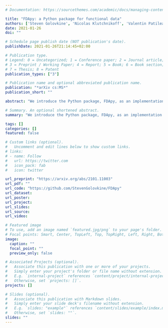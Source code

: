 ```yaml
---
# Documentation: https://sourcethemes.com/academic/docs/managing-content/

title: "FDApy: a Python package for functional data"
authors: ['Steven Golovkine', 'Nicolas Klutchnikoff', 'Valentin Patilea']
date: 2021-01-26
doi: ""

# Schedule page publish date (NOT publication's date).
publishDate: 2021-01-26T21:14:45+02:00

# Publication type.
# Legend: 0 = Uncategorized; 1 = Conference paper; 2 = Journal article;
# 3 = Preprint / Working Paper; 4 = Report; 5 = Book; 6 = Book section;
# 7 = Thesis; 8 = Patent
publication_types: ["3"]

# Publication name and optional abbreviated publication name.
publication: "*arXiv cs:MS*"
publication_short: ""

abstract: "We introduce the Python package, FDApy, as an implementation of functional data. This package provide modules for the analysis of such data. It includes classes for different dimensional data as well as irregularly sampled functional data. A simulation toolbox is also provided. It might be used to simulate different clusters of functional data. Some methodologies to handle these data are implemented, such as dimension reduction and clustering. New methods can be easily added. The package is publicly available on the Python Package Index and Github."

# Summary. An optional shortened abstract.
summary: "We introduce the Python package, FDApy, as an implementation of functional data. This package provide modules for the analysis of such data. It includes classes for different dimensional data as well as irregularly sampled functional data. A simulation toolbox is also provided. It might be used to simulate different clusters of functional data. Some methodologies to handle these data are implemented, such as dimension reduction and clustering. New methods can be easily added. The package is publicly available on the Python Package Index and Github."

tags: []
categories: []
featured: false

# Custom links (optional).
#   Uncomment and edit lines below to show custom links.
# links:
# - name: Follow
#   url: https://twitter.com
#   icon_pack: fab
#   icon: twitter

url_preprint: "https://arxiv.org/abs/2101.11003"
url_pdf: ""
url_code: "https://github.com/StevenGolovkine/FDApy"
url_dataset:
url_poster:
url_project:
url_slides:
url_source:
url_video:

# Featured image
# To use, add an image named `featured.jpg/png` to your page's folder.
# Focal points: Smart, Center, TopLeft, Top, TopRight, Left, Right, BottomLeft, Bottom, BottomRight.
image:
  caption: ""
  focal_point: ""
  preview_only: false

# Associated Projects (optional).
#   Associate this publication with one or more of your projects.
#   Simply enter your project's folder or file name without extension.
#   E.g. `internal-project` references `content/project/internal-project/index.md`.
#   Otherwise, set `projects: []`.
projects: []

# Slides (optional).
#   Associate this publication with Markdown slides.
#   Simply enter your slide deck's filename without extension.
#   E.g. `slides: "example"` references `content/slides/example/index.md`.
#   Otherwise, set `slides: ""`.
slides: ""
---
```

